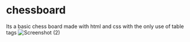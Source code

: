# chessboard
Its a basic chess board made with html and css with the only use of table tags 
![Screenshot (2)](https://github.com/sejal-nodejs/chessboard/assets/107394413/3ef9dd72-b743-4910-9b61-60094d8ddaae)
